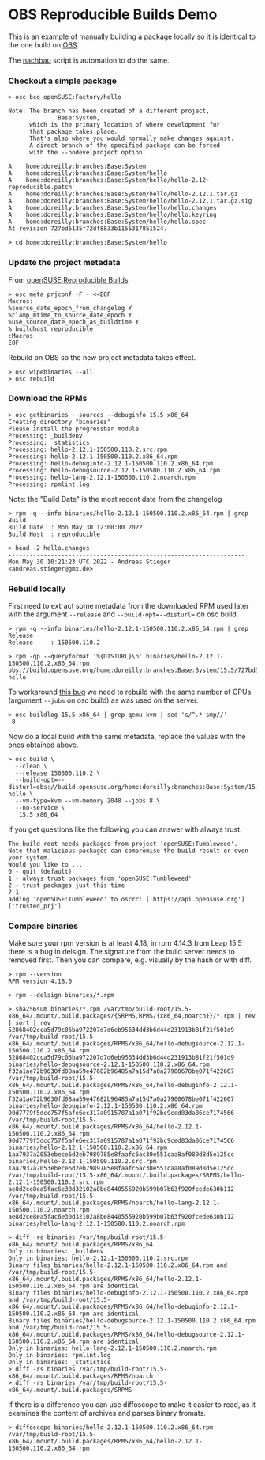 # OBS Reproducible Builds Demo

This is an example of manually building a package locally so it is identical to the one build on [OBS](https://openbuildservice.org/).

The [nachbau](https://github.com/bmwiedemann/reproducibleopensuse/blob/master/nachbau) script is automation to do the same.

### Checkout a simple package

```
> osc bco openSUSE:Factory/hello

Note: The branch has been created of a different project,
              Base:System,
      which is the primary location of where development for
      that package takes place.
      That's also where you would normally make changes against.
      A direct branch of the specified package can be forced
      with the --nodevelproject option.

A    home:doreilly:branches:Base:System
A    home:doreilly:branches:Base:System/hello
A    home:doreilly:branches:Base:System/hello/hello-2.12-reproducible.patch
A    home:doreilly:branches:Base:System/hello/hello-2.12.1.tar.gz
A    home:doreilly:branches:Base:System/hello/hello-2.12.1.tar.gz.sig
A    home:doreilly:branches:Base:System/hello/hello.changes
A    home:doreilly:branches:Base:System/hello/hello.keyring
A    home:doreilly:branches:Base:System/hello/hello.spec
At revision 727bd5135f72df8833b1155317851524.

> cd home:doreilly:branches:Base:System/hello
```

### Update the project metadata
From [openSUSE:Reproducible Builds](https://en.opensuse.org/openSUSE:Reproducible_Builds#With_OBS)

```
> osc meta prjconf -F - <<EOF
Macros:
%source_date_epoch_from_changelog Y
%clamp_mtime_to_source_date_epoch Y
%use_source_date_epoch_as_buildtime Y
%_buildhost reproducible
:Macros 
EOF
```

Rebuild on OBS so the new project metadata takes effect.
```
> osc wipebinaries --all
> osc rebuild
```

### Download the RPMs
```
> osc getbinaries --sources --debuginfo 15.5 x86_64
Creating directory "binaries"
Please install the progressbar module
Processing: _buildenv
Processing: _statistics
Processing: hello-2.12.1-150500.110.2.src.rpm
Processing: hello-2.12.1-150500.110.2.x86_64.rpm
Processing: hello-debuginfo-2.12.1-150500.110.2.x86_64.rpm
Processing: hello-debugsource-2.12.1-150500.110.2.x86_64.rpm
Processing: hello-lang-2.12.1-150500.110.2.noarch.rpm
Processing: rpmlint.log
```

Note: the "Build Date" is the most recent date from the changelog
```
> rpm -q --info binaries/hello-2.12.1-150500.110.2.x86_64.rpm | grep Build
Build Date  : Mon May 30 12:00:00 2022
Build Host  : reproducible

> head -2 hello.changes
-------------------------------------------------------------------
Mon May 30 10:21:23 UTC 2022 - Andreas Stieger <andreas.stieger@gmx.de>
```

### Rebuild locally
First need to extract some metadata from the downloaded RPM used later with the argument `--release` and `--build-opt=--disturl=` on osc build.
```
> rpm -q --info binaries/hello-2.12.1-150500.110.2.x86_64.rpm | grep Release
Release     : 150500.110.2

> rpm -qp --queryformat '%{DISTURL}\n' binaries/hello-2.12.1-150500.110.2.x86_64.rpm
obs://build.opensuse.org/home:doreilly:branches:Base:System/15.5/727bd5135f72df8833b1155317851524-hello
```

To workaround [this bug](https://github.com/rpm-software-management/rpm/issues/2343) we need to rebuild with the same number of CPUs (argument `--jobs` on osc build) as was used on the server.
```
> osc buildlog 15.5 x86_64 | grep qemu-kvm | sed 's/^.*-smp//'
 8
```

Now do a local build with the same metadata, replace the values with the ones obtained above.
```
> osc build \
  --clean \
  --release 150500.110.2 \
  --build-opt=--disturl=obs://build.opensuse.org/home:doreilly:branches:Base:System/15.5/727bd5135f72df8833b1155317851524-hello \
  --vm-type=kvm --vm-memory 2048 --jobs 8 \
  --no-service \
   15.5 x86_64
```

If you get questions like the following you can answer with always trust.
```
The build root needs packages from project 'openSUSE:Tumbleweed'.
Note that malicious packages can compromise the build result or even your system.
Would you like to ...
0 - quit (default)
1 - always trust packages from 'openSUSE:Tumbleweed'
2 - trust packages just this time
? 1
adding 'openSUSE:Tumbleweed' to oscrc: ['https://api.opensuse.org']['trusted_prj']
```

### Compare binaries
Make sure your rpm version is at least 4.18, in rpm 4.14.3 from Leap 15.5 there is a bug in delsign.
The signature from the build server needs to removed first. Then you can compare, e.g. visually by the hash or with diff.
```
> rpm --version
RPM version 4.18.0

> rpm --delsign binaries/*.rpm

> sha256sum binaries/*.rpm /var/tmp/build-root/15.5-x86_64/.mount/.build.packages/{SRPMS,RPMS/{x86_64,noarch}}/*.rpm | rev | sort | rev
52868402cca5d79c06ba972207d7d6eb95634dd3b6d44d231913b81f21f501d9  /var/tmp/build-root/15.5-x86_64/.mount/.build.packages/RPMS/x86_64/hello-debugsource-2.12.1-150500.110.2.x86_64.rpm
52868402cca5d79c06ba972207d7d6eb95634dd3b6d44d231913b81f21f501d9  binaries/hello-debugsource-2.12.1-150500.110.2.x86_64.rpm
f32a1ae72b9630fd08aa59e47682b96485a7a15d7a0a27900678be071f422607  /var/tmp/build-root/15.5-x86_64/.mount/.build.packages/RPMS/x86_64/hello-debuginfo-2.12.1-150500.110.2.x86_64.rpm
f32a1ae72b9630fd08aa59e47682b96485a7a15d7a0a27900678be071f422607  binaries/hello-debuginfo-2.12.1-150500.110.2.x86_64.rpm
90d7779f5dcc757f5afe6ec317a0915787a1a071f92bc9ced83da86ce7174566  /var/tmp/build-root/15.5-x86_64/.mount/.build.packages/RPMS/x86_64/hello-2.12.1-150500.110.2.x86_64.rpm
90d7779f5dcc757f5afe6ec317a0915787a1a071f92bc9ced83da86ce7174566  binaries/hello-2.12.1-150500.110.2.x86_64.rpm
1aa7937a2053ebece6d2eb7989785e8faafc6ac30e551caa8af089d8d5e125cc  binaries/hello-2.12.1-150500.110.2.src.rpm
1aa7937a2053ebece6d2eb7989785e8faafc6ac30e551caa8af089d8d5e125cc  /var/tmp/build-root/15.5-x86_64/.mount/.build.packages/SRPMS/hello-2.12.1-150500.110.2.src.rpm
ae8d2ce8ea5fac6e30d32102a8be8440555920b599b07b63f920fcede630b112  /var/tmp/build-root/15.5-x86_64/.mount/.build.packages/RPMS/noarch/hello-lang-2.12.1-150500.110.2.noarch.rpm
ae8d2ce8ea5fac6e30d32102a8be8440555920b599b07b63f920fcede630b112  binaries/hello-lang-2.12.1-150500.110.2.noarch.rpm

> diff -rs binaries /var/tmp/build-root/15.5-x86_64/.mount/.build.packages/RPMS/x86_64
Only in binaries: _buildenv
Only in binaries: hello-2.12.1-150500.110.2.src.rpm
Binary files binaries/hello-2.12.1-150500.110.2.x86_64.rpm and /var/tmp/build-root/15.5-x86_64/.mount/.build.packages/RPMS/x86_64/hello-2.12.1-150500.110.2.x86_64.rpm are identical
Binary files binaries/hello-debuginfo-2.12.1-150500.110.2.x86_64.rpm and /var/tmp/build-root/15.5-x86_64/.mount/.build.packages/RPMS/x86_64/hello-debuginfo-2.12.1-150500.110.2.x86_64.rpm are identical
Binary files binaries/hello-debugsource-2.12.1-150500.110.2.x86_64.rpm and /var/tmp/build-root/15.5-x86_64/.mount/.build.packages/RPMS/x86_64/hello-debugsource-2.12.1-150500.110.2.x86_64.rpm are identical
Only in binaries: hello-lang-2.12.1-150500.110.2.noarch.rpm
Only in binaries: rpmlint.log
Only in binaries: _statistics
> diff -rs binaries /var/tmp/build-root/15.5-x86_64/.mount/.build.packages/RPMS/noarch
> diff -rs binaries /var/tmp/build-root/15.5-x86_64/.mount/.build.packages/SRPMS
```

If there is a difference you can use diffoscope to make it easier to read, as it examines the content of archives and parses binary fromats.
```
> diffoscope binaries/hello-2.12.1-150500.110.2.x86_64.rpm /var/tmp/build-root/15.5-x86_64/.mount/.build.packages/RPMS/x86_64/hello-2.12.1-150500.110.2.x86_64.rpm
```
